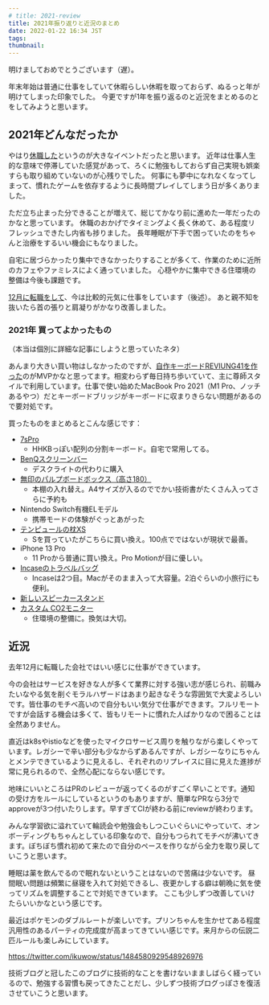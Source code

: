 ```yaml
---
# title: 2021-review
title: 2021年振り返りと近況のまとめ
date: 2022-01-22 16:34 JST
tags:
thumbnail:
---
```


明けましておめでとうございます（遅）。

年末年始は普通に仕事をしていて休暇らしい休暇を取っておらず、ぬるっと年が明けてしまった印象でした。
今更ですが1年を振り返るのと近況をまとめるのとをしてみようと思います。

## 2021年どんなだったか

やはり[休職した](/entry/sick-leave-started/)というのが大きなイベントだったと思います。
近年は仕事人生的な意味で停滞していた感覚があって、ろくに勉強もしておらず自己実現も娯楽すらも取り組めていないのが心残りでした。
何事にも夢中になれなくなってしまって、慣れたゲームを依存するように長時間プレイしてしまう日が多くありました。

ただ立ち止まった分できることが増えて、総じてかなり前に進めた一年だったのかなと思っています。
休職のおかげでタイミングよく長く休めて、ある程度リフレッシュできたし内省も捗りました。
長年睡眠が下手で困っていたのをちゃんと治療をするいい機会にもなりました。

自宅に居づらかったり集中できなかったりすることが多くて、作業のために近所のカフェやファミレスによく通っていました。
心穏やかに集中できる住環境の整備は今後も課題です。

[12月に転職をして](/entry/job-change-2021/)、今は比較的元気に仕事をしています（後述）。
あと親不知を抜いたら首の張りと肩凝りがかなり改善しました。

### 2021年 買ってよかったもの

（本当は個別に詳細な記事にしようと思っていたネタ）

あんまり大きい買い物はしなかったのですが、[自作キーボードREVIUNG41を作った](/entry/built-reviung41/)のがMVPかなと思ってます。相変わらず毎日持ち歩いていて、主に尊師スタイルで利用しています。仕事で使い始めたMacBook Pro 2021（M1 Pro、ノッチあるやつ）だとキーボードブリッジがキーボードに収まりきらない問題があるので要対処です。

買ったものをまとめるとこんな感じです：

* [7sPro](https://shop.yushakobo.jp/products/7spro)
  * HHKBっぽい配列の分割キーボード。自宅で常用してる。
* [BenQスクリーンバー](https://amzn.to/32mzwDb)
  * デスクライトの代わりに購入
* [無印のパルプボードボックス（高さ180）](https://www.muji.com/jp/ja/store/cmdty/detail/4945247549201)
  * 本棚の入れ替え。A4サイズが入るのででかい技術書がたくさん入ってさらに予約も
* Nintendo Switch有機ELモデル
  * 携帯モードの体験がぐっとあがった
* [テンピュールの枕XS](https://amzn.to/3tX0aO6)
  * Sを買っていたがこちらに買い換え。100点でではないが現状で最善。
* iPhone 13 Pro
  * 11 Proから普通に買い換え。Pro Motionが目に優しい。
* [Incaseのトラベルバッグ](https://amzn.to/3fOwESI)
  * Incaseは2つ目。Macがそのまま入って大容量。2泊ぐらいの小旅行にも便利。
* [新しいスピーカースタンド](https://amzn.to/33SdkkF)
* [カスタム CO2モニター](https://amzn.to/3Aonm9p)
  * 住環境の整備に。換気は大切。

## 近況

去年12月に転職した会社ではいい感じに仕事ができています。

今の会社はサービスを好きな人が多くて業界に対する強い志が感じられ、前職みたいなやる気を削ぐモラルハザードはあまり起きなそうな雰囲気で大変よろしいです。皆仕事のモチベ高いので自分もいい気分で仕事ができます。フルリモートですが会話する機会は多くて、皆もリモートに慣れた人ばかりなので困ることは全然ありません。

直近はk8sやistioなどを使ったマイクロサービス周りを触りながら楽しくやっています。レガシーで辛い部分も少なからずあるんですが、レガシーなりにちゃんとメンテできているように見えるし、それぞれのリプレイスに目に見えた進捗が常に見られるので、全然心配にならない感じです。

地味にいいところはPRのレビューが返ってくるのがすごく早いことです。通知の受け方をルールにしているというのもありますが、簡単なPRなら3分でapproveが3つ付いたりします。早すぎてCIが終わる前にreviewが終わります。

みんな学習欲に溢れていて輪読会や勉強会もしつこいぐらいにやっていて、オンボーディングもちゃんとしている印象なので、自分もつられてモチベが沸いてきます。ぼちぼち慣れ初めて来たので自分のペースを作りながら全力を取り戻していこうと思います。

睡眠は薬を飲んでるので眠れないということはないので苦痛は少ないです。
昼間眠い問題は頻繁に昼寝を入れて対処できるし、夜更かしする癖は朝晩に気を使ってリズムを調整することで対処できています。
ここも少しずつ改善していけたらいいかなという感じです。

最近はポケモンのダブルレートが楽しいです。プリンちゃんを生かせてある程度汎用性のあるパーティの完成度が高まってきていい感じです。来月からの伝説二匹ルールも楽しみにしています。

https://twitter.com/ikuwow/status/1484580929548926976

技術ブログと冠したこのブログに技術的なことを書けないまましばらく経っているので、勉強する習慣も戻ってきたことだし、少しずつ技術ブログっぽさを復活させていこうと思います。
